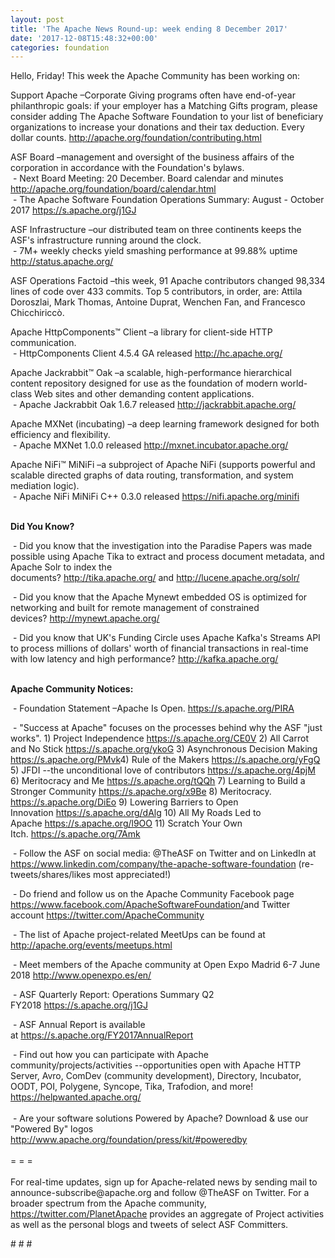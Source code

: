 ```yaml
---
layout: post
title: 'The Apache News Round-up: week ending 8 December 2017'
date: '2017-12-08T15:48:32+00:00'
categories: foundation
---
```

<div>Hello, Friday! This week the Apache Community has been working on:</div> 
  <div> 
    <div> 
      <p>Support Apache&nbsp;–Corporate Giving programs often have end-of-year philanthropic goals: if your employer has a Matching Gifts program, please consider adding The Apache Software Foundation to your list of beneficiary organizations to increase your donations and their tax deduction. Every dollar counts. <a href="http://apache.org/foundation/contributing.html">http://apache.org/foundation/contributing.html</a></p> 
    </div> 
    <p>ASF Board –management and oversight of the business affairs of the corporation in accordance with the Foundation's bylaws.<br />&nbsp;- Next Board Meeting: 20 December. Board calendar and minutes <a href="http://apache.org/foundation/board/calendar.html">http://apache.org/foundation/board/calendar.html</a><br />&nbsp;-&nbsp;The Apache Software Foundation Operations Summary: August - October 2017&nbsp;<a href="https://s.apache.org/j1GJ">https://s.apache.org/j1GJ</a></p> 
    <p>ASF Infrastructure –our distributed team on three continents keeps the ASF's infrastructure running around the clock.<br />&nbsp;- 7M+ weekly checks yield smashing performance at 99.88% uptime <a href="http://status.apache.org/">http://status.apache.org/</a></p> 
    <p>ASF Operations Factoid&nbsp;–this week, 91 Apache contributors changed 98,334 lines of code over 433 commits. Top 5 contributors, in order, are: Attila Doroszlai, Mark Thomas, Antoine Duprat, Wenchen Fan, and Francesco Chicchiriccò.</p> 
    <p>Apache HttpComponents™ Client –a library for client-side HTTP communication.<br />&nbsp;- HttpComponents Client 4.5.4 GA released <a href="http://hc.apache.org/">http://hc.apache.org/</a></p> 
    <p>Apache Jackrabbit™ Oak –a scalable, high-performance hierarchical content repository designed for use as the foundation of modern world-class Web sites and other demanding content applications.<br />&nbsp;- Apache Jackrabbit Oak 1.6.7 released <a href="http://jackrabbit.apache.org/">http://jackrabbit.apache.org/</a> </p> 
    <p>Apache MXNet (incubating) –a deep learning framework designed for both efficiency and flexibility.<br />&nbsp;-&nbsp;Apache MXNet 1.0.0 released&nbsp;<a href="http://mxnet.incubator.apache.org/">http://mxnet.incubator.apache.org/</a></p> 
    <p>Apache NiFi™ MiNiFi –a subproject of Apache NiFi (supports powerful and scalable directed graphs of data routing, transformation, and system mediation logic).<br />&nbsp;-&nbsp;Apache NiFi MiNiFi C++ 0.3.0 released&nbsp;<a href="https://nifi.apache.org/minifi">https://nifi.apache.org/minifi</a></p> 
    <p><strong><br />Did You Know?</strong></p> 
    <div> 
      <p>&nbsp;- Did you know that the investigation into the Paradise Papers was made possible using Apache Tika to extract and process document metadata, and Apache Solr to index the documents?&nbsp;<a href="http://tika.apache.org/">http://tika.apache.org/</a>&nbsp;and&nbsp;<a href="http://lucene.apache.org/solr/">http://lucene.apache.org/solr/</a></p> 
      <p>&nbsp;- Did you know that the Apache Mynewt embedded OS is optimized for networking and built for remote management of constrained devices?&nbsp;<a href="http://mynewt.apache.org/">http://mynewt.apache.org/</a></p> 
      <p>&nbsp;- Did you know that UK's Funding Circle uses Apache Kafka's Streams API to process millions of dollars' worth of financial transactions in real-time with low latency and high performance?&nbsp;<a href="http://kafka.apache.org/">http://kafka.apache.org/</a></p> 
    </div> 
    <div><strong><br />Apache Community Notices:</strong></div> 
    <p>&nbsp;- Foundation Statement –Apache Is Open. <a href="https://s.apache.org/PIRA">https://s.apache.org/PIRA</a></p> 
    <div> 
      <p>&nbsp;- &quot;Success at Apache&quot; focuses on the processes behind why the ASF &quot;just works&quot;. 1) Project Independence <a href="https://s.apache.org/CE0V">https://s.apache.org/CE0V</a> 2) All Carrot and No Stick <a href="https://s.apache.org/ykoG">https://s.apache.org/ykoG</a> 3) Asynchronous Decision Making <a href="https://s.apache.org/PMvk%20">https://s.apache.org/PMvk</a>4) Rule of the Makers <a href="https://s.apache.org/yFgQ">https://s.apache.org/yFgQ</a> 5) JFDI --the unconditional love of contributors <a href="https://s.apache.org/4pjM">https://s.apache.org/4pjM</a> 6) Meritocracy and Me <a href="https://s.apache.org/tQQh">https://s.apache.org/tQQh</a> 7) Learning to Build a Stronger Community <a href="https://s.apache.org/x9Be">https://s.apache.org/x9Be</a>&nbsp;8) Meritocracy. <a href="https://s.apache.org/DiEo">https://s.apache.org/DiEo</a>&nbsp;9) Lowering Barriers to Open Innovation&nbsp;<a href="https://s.apache.org/dAlg">https://s.apache.org/dAlg</a>&nbsp;10) All My Roads Led to Apache&nbsp;<a href="https://s.apache.org/l9OO">https://s.apache.org/l9OO</a>&nbsp;11) Scratch Your Own Itch.&nbsp;<a href="https://s.apache.org/7Amk">https://s.apache.org/7Amk</a></p> 
    </div> 
    <div>&nbsp;- Follow the ASF on social media: @TheASF on Twitter and on LinkedIn at <a href="https://www.linkedin.com/company/the-apache-software-foundation">https://www.linkedin.com/company/the-apache-software-foundation</a> (re-tweets/shares/likes most appreciated!)</div> 
    <div> 
      <p>&nbsp;- Do friend and follow us on the Apache Community Facebook page <a href="https://www.facebook.com/ApacheSoftwareFoundation/">https://www.facebook.com/ApacheSoftwareFoundation/</a>and Twitter account <a href="https://twitter.com/ApacheCommunity">https://twitter.com/ApacheCommunity</a></p> 
      <p><a href="https://feathercast.apache.org/"></a></p> 
    </div> 
    <div> 
      <p>&nbsp;- The list of Apache project-related MeetUps can be found at <a href="https://twitter.com/ApacheCommunity">http://apache.org/events/meetups.html</a></p> 
      <p>&nbsp;- Meet members of the Apache community at Open Expo Madrid 6-7 June 2018&nbsp;<a href="http://www.openexpo.es/en/">http://www.openexpo.es/en/</a></p> 
    </div> 
    <div> 
      <p>&nbsp;- ASF Quarterly Report: Operations Summary Q2 FY2018&nbsp;<a href="https://s.apache.org/j1GJ">https://s.apache.org/j1GJ</a></p> 
    </div> 
    <div> 
      <p>&nbsp;- ASF Annual Report is available at&nbsp;<a href="https://s.apache.org/FY2017AnnualReport">https://s.apache.org/FY2017AnnualReport</a></p> 
    </div> 
    <div>&nbsp;- Find out how you can participate with Apache community/projects/activities --opportunities open with Apache HTTP Server, Avro, ComDev (community development), Directory, Incubator, OODT, POI, Polygene, Syncope, Tika, Trafodion, and more! <a href="https://helpwanted.apache.org/">https://helpwanted.apache.org/</a></div> 
    <div><br /></div> 
    <div>&nbsp;- Are your software solutions Powered by Apache? Download &amp; use our &quot;Powered By&quot; logos <a href="http://www.apache.org/foundation/press/kit/#poweredby">http://www.apache.org/foundation/press/kit/#poweredby</a></div> 
    <div><br /></div> 
    <div>= = =</div> 
    <div><br /></div> 
    <div>For real-time updates, sign up for Apache-related news by sending mail to announce-subscribe@apache.org and follow @TheASF on Twitter. For a broader spectrum from the Apache community, <a href="https://twitter.com/PlanetApache">https://twitter.com/PlanetApache</a> provides an aggregate of Project activities as well as the personal blogs and tweets of select ASF Committers.</div> 
    <p># # #</p> 
  </div>
